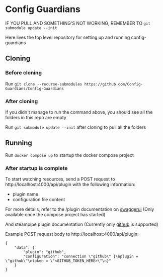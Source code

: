 # Config Guardians
IF YOU PULL AND SOMETHING'S NOT WORKING, REMEMBER TO `git submodule update --init`

Here lives the top level repository for setting up and running config-guardians

## Cloning
### Before cloning
Run `git clone --recurse-submodules https://github.com/Config-Guardians/Config-Guardians`

### After cloning
If you didn't manage to run the command above, you should see all the folders in this repo are empty 

Run `git submodule update --init` after cloning to pull all the folders

## Running
Run `docker compose up` to startup the docker compose project

### After startup is complete
To start watching resources, send a POST request to http://localhost:4000/api/plugin with the following information:

- plugin name
- configuration file content

For more details, refer to the /plugin documentation on [swaggerui](http://localhost:4000/api/swaggerui) (Only available once the compose project has started)

And steampipe plugin documentation (Currently only [github](https://hub.steampipe.io/plugins/turbot/github#configuration) is supported)

Example POST request body to http://localhost:4000/api/plugin:
```
{
    "data": {
        "plugin": "github",
        "configuration": "connection \"github\" {\nplugin = \"github\"\ntoken = \"<GITHUB_TOKEN_HERE>\"\n}"
    }
}
```
